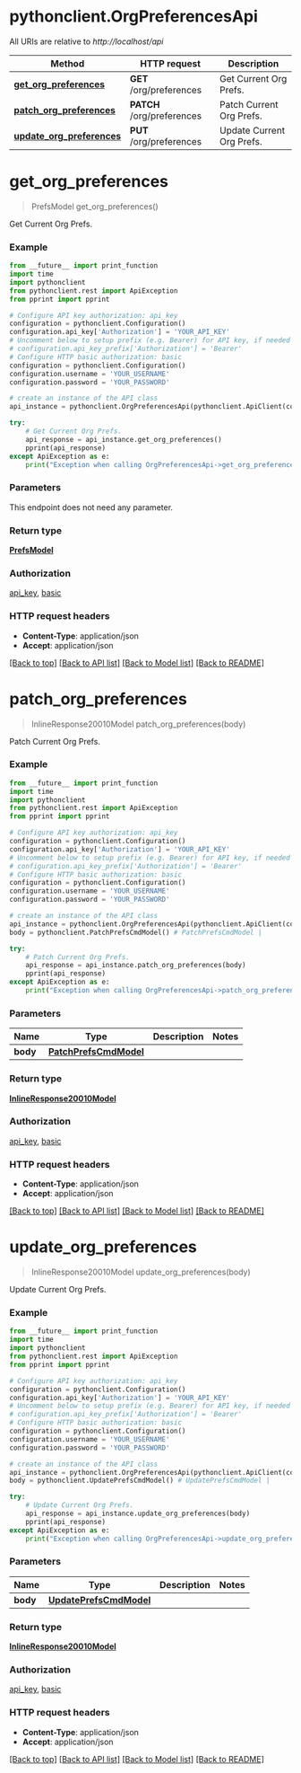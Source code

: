 # pythonclient.OrgPreferencesApi

All URIs are relative to *http://localhost/api*

Method | HTTP request | Description
------------- | ------------- | -------------
[**get_org_preferences**](OrgPreferencesApi.md#get_org_preferences) | **GET** /org/preferences | Get Current Org Prefs.
[**patch_org_preferences**](OrgPreferencesApi.md#patch_org_preferences) | **PATCH** /org/preferences | Patch Current Org Prefs.
[**update_org_preferences**](OrgPreferencesApi.md#update_org_preferences) | **PUT** /org/preferences | Update Current Org Prefs.


# **get_org_preferences**
> PrefsModel get_org_preferences()

Get Current Org Prefs.

### Example
```python
from __future__ import print_function
import time
import pythonclient
from pythonclient.rest import ApiException
from pprint import pprint

# Configure API key authorization: api_key
configuration = pythonclient.Configuration()
configuration.api_key['Authorization'] = 'YOUR_API_KEY'
# Uncomment below to setup prefix (e.g. Bearer) for API key, if needed
# configuration.api_key_prefix['Authorization'] = 'Bearer'
# Configure HTTP basic authorization: basic
configuration = pythonclient.Configuration()
configuration.username = 'YOUR_USERNAME'
configuration.password = 'YOUR_PASSWORD'

# create an instance of the API class
api_instance = pythonclient.OrgPreferencesApi(pythonclient.ApiClient(configuration))

try:
    # Get Current Org Prefs.
    api_response = api_instance.get_org_preferences()
    pprint(api_response)
except ApiException as e:
    print("Exception when calling OrgPreferencesApi->get_org_preferences: %s\n" % e)
```

### Parameters
This endpoint does not need any parameter.

### Return type

[**PrefsModel**](PrefsModel.md)

### Authorization

[api_key](../README.md#api_key), [basic](../README.md#basic)

### HTTP request headers

 - **Content-Type**: application/json
 - **Accept**: application/json

[[Back to top]](#) [[Back to API list]](../README.md#documentation-for-api-endpoints) [[Back to Model list]](../README.md#documentation-for-models) [[Back to README]](../README.md)

# **patch_org_preferences**
> InlineResponse20010Model patch_org_preferences(body)

Patch Current Org Prefs.

### Example
```python
from __future__ import print_function
import time
import pythonclient
from pythonclient.rest import ApiException
from pprint import pprint

# Configure API key authorization: api_key
configuration = pythonclient.Configuration()
configuration.api_key['Authorization'] = 'YOUR_API_KEY'
# Uncomment below to setup prefix (e.g. Bearer) for API key, if needed
# configuration.api_key_prefix['Authorization'] = 'Bearer'
# Configure HTTP basic authorization: basic
configuration = pythonclient.Configuration()
configuration.username = 'YOUR_USERNAME'
configuration.password = 'YOUR_PASSWORD'

# create an instance of the API class
api_instance = pythonclient.OrgPreferencesApi(pythonclient.ApiClient(configuration))
body = pythonclient.PatchPrefsCmdModel() # PatchPrefsCmdModel | 

try:
    # Patch Current Org Prefs.
    api_response = api_instance.patch_org_preferences(body)
    pprint(api_response)
except ApiException as e:
    print("Exception when calling OrgPreferencesApi->patch_org_preferences: %s\n" % e)
```

### Parameters

Name | Type | Description  | Notes
------------- | ------------- | ------------- | -------------
 **body** | [**PatchPrefsCmdModel**](PatchPrefsCmdModel.md)|  | 

### Return type

[**InlineResponse20010Model**](InlineResponse20010Model.md)

### Authorization

[api_key](../README.md#api_key), [basic](../README.md#basic)

### HTTP request headers

 - **Content-Type**: application/json
 - **Accept**: application/json

[[Back to top]](#) [[Back to API list]](../README.md#documentation-for-api-endpoints) [[Back to Model list]](../README.md#documentation-for-models) [[Back to README]](../README.md)

# **update_org_preferences**
> InlineResponse20010Model update_org_preferences(body)

Update Current Org Prefs.

### Example
```python
from __future__ import print_function
import time
import pythonclient
from pythonclient.rest import ApiException
from pprint import pprint

# Configure API key authorization: api_key
configuration = pythonclient.Configuration()
configuration.api_key['Authorization'] = 'YOUR_API_KEY'
# Uncomment below to setup prefix (e.g. Bearer) for API key, if needed
# configuration.api_key_prefix['Authorization'] = 'Bearer'
# Configure HTTP basic authorization: basic
configuration = pythonclient.Configuration()
configuration.username = 'YOUR_USERNAME'
configuration.password = 'YOUR_PASSWORD'

# create an instance of the API class
api_instance = pythonclient.OrgPreferencesApi(pythonclient.ApiClient(configuration))
body = pythonclient.UpdatePrefsCmdModel() # UpdatePrefsCmdModel | 

try:
    # Update Current Org Prefs.
    api_response = api_instance.update_org_preferences(body)
    pprint(api_response)
except ApiException as e:
    print("Exception when calling OrgPreferencesApi->update_org_preferences: %s\n" % e)
```

### Parameters

Name | Type | Description  | Notes
------------- | ------------- | ------------- | -------------
 **body** | [**UpdatePrefsCmdModel**](UpdatePrefsCmdModel.md)|  | 

### Return type

[**InlineResponse20010Model**](InlineResponse20010Model.md)

### Authorization

[api_key](../README.md#api_key), [basic](../README.md#basic)

### HTTP request headers

 - **Content-Type**: application/json
 - **Accept**: application/json

[[Back to top]](#) [[Back to API list]](../README.md#documentation-for-api-endpoints) [[Back to Model list]](../README.md#documentation-for-models) [[Back to README]](../README.md)

